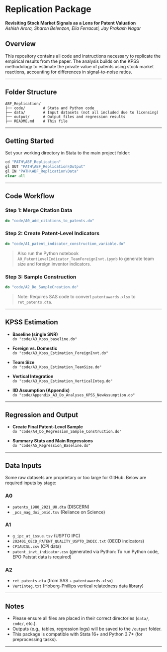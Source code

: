 
# Replication Package  
**Revisiting Stock Market Signals as a Lens for Patent Valuation**  
*Ashish Arora, Sharon Belenzon, Elia Ferracuti, Jay Prakash Nagar*

## Overview

This repository contains all code and instructions necessary to replicate the empirical results from the paper. The analysis builds on the KPSS methodology to estimate the private value of patents using stock market reactions, accounting for differences in signal-to-noise ratios.

---

## Folder Structure

```
ABF_Replication/
├── code/        # Stata and Python code
├── data/        # Input datasets (not all included due to licensing)
├── output/      # Output files and regression results
├── README.md    # This file
```

---

## Getting Started

Set your working directory in Stata to the main project folder:

```stata
cd "PATH\ABF_Replication"
gl OUT "PATH\ABF_Replication\Output"
gl IN "PATH\ABF_Replication\Data"
clear all
```

---

## Code Workflow

### Step 1: Merge Citation Data
```stata
do "code/A0_add_citations_to_patents.do"
```

### Step 2: Create Patent-Level Indicators
```stata
do "code/A1_patent_indicator_construction_variable.do"
```

> Also run the Python notebook `A0_PatentLevelIndicator_TeamForeignInvt.ipynb` to generate team size and foreign inventor indicators.

### Step 3: Sample Construction
```stata
do "code/A2_Do_SampleCreation.do"
```

> Note: Requires SAS code to convert `patentawards.xlsx` to `ret_patents.dta`.

---

## KPSS Estimation

- **Baseline (single SNR)**  
  `do "code/A3_Kpss_baseline.do"`

- **Foreign vs. Domestic**  
  `do "code/A3_Kpss_Estimation_ForeignInvt.do"`

- **Team Size**  
  `do "code/A3_Kpss_Estimation_TeamSize.do"`

- **Vertical Integration**  
  `do "code/A3_Kpss_Estimation_VerticalInteg.do"`

- **IID Assumption (Appendix)**  
  `do "code/Appendix_A3_Do_Analyses_KPSS_NewAssumption.do"`

---

## Regression and Output

- **Create Final Patent-Level Sample**  
  `do "code/A4_Do_Regression_Sample_Construction.do"`

- **Summary Stats and Main Regressions**  
  `do "code/A5_Regression_Baseline.do"`

---

## Data Inputs

Some raw datasets are proprietary or too large for GitHub. Below are required inputs by stage:

### A0
- `patents_1980_2021_UO.dta` (DISCERN)
- `_pcs_mag_doi_pmid.tsv` (Reliance on Science)

### A1
- `g_ipc_at_issue.tsv` (USPTO IPC)
- `202401_OECD_PATENT_QUALITY_USPTO_INDIC.txt` (OECD indicators)
- `CPIAUCSL.csv` (CPI data)
- `patent_invt_indicator.csv` (generated via Python: To run Python code, EPO Patstat data is required)

### A2
- `ret_patents.dta` (from SAS + `patentawards.xlsx`)
- `VertInteg.txt` (Hoberg-Phillips vertical relatedness data library)

---

## Notes

- Please ensure all files are placed in their correct directories (`data/`, `code/`, etc.).
- Outputs (e.g., tables, regression logs) will be saved to the `/output` folder.
- This package is compatible with Stata 16+ and Python 3.7+ (for preprocessing tasks).

---

